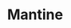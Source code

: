 ---
name: mantine

host: mantine.dev
origin: https://mantine.dev
pathname: /
search: 
href: https://mantine.dev/
title: Mantine

ogTitle: Mantine

twitterTitle: Mantine

description: >-
  React components and hooks library with native dark theme support and focus on
  usability, accessibility and developer experience

ogDescription: >-
  React components and hooks library with native dark theme support and focus on
  usability, accessibility and developer experience

image: https://raw.githubusercontent.com/mantinedev/mantine/master/.demo/Hero.png
ogImage: https://raw.githubusercontent.com/mantinedev/mantine/master/.demo/Hero.png
twitterImage: 
keywords: 
logo: 
---